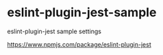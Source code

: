 # eslint-plugin-jest-sample
eslint-plugin-jest sample settings

https://www.npmjs.com/package/eslint-plugin-jest
